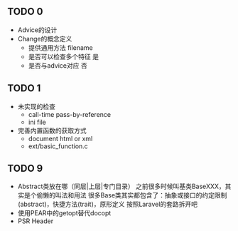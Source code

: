 ## TODO 0
- Advice的设计
- Change的概念定义
    - 提供通用方法 filename
    - 是否可以检查多个特征 是
    - 是否与advice对应 否

## TODO 1
- 未实现的检查
    - call-time pass-by-reference
    - ini file
- 完善内置函数的获取方式
    - document html or xml
    - ext/basic_function.c

## TODO 9
- Abstract类放在哪（同层|上层|专门目录）
    之前很多时候叫基类BaseXXX，其实是个偷懒的叫法和用法
    很多Base类其实都包含了：抽象或接口的约定限制(abstract)，快捷方法(trait)，原形定义
    按照Laravel的套路拆开吧
- 使用PEAR中的getopt替代docopt
- PSR Header
